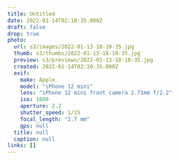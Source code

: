 ```yaml
---
title: Untitled
date: 2022-01-14T02:10:35.000Z
draft: false
drop: true
photo:
  url: s3/images/2022-01-13-18-10-35.jpg
  thumb: s3/thumbs/2022-01-13-18-10-35.jpg
  preview: s3/previews/2022-01-13-18-10-35.jpg
  created: 2022-01-14T02:10:35.000Z
  exif:
    make: Apple
    model: "iPhone 12 mini"
    lens: "iPhone 12 mini front camera 2.71mm f/2.2"
    iso: 1600
    aperture: 2.2
    shutter_speed: 1/15
    focal_length: "2.7 mm"
    gps: null
  title: null
  caption: null
links: []
---
```

